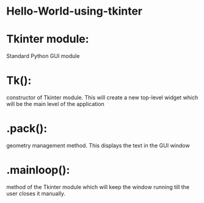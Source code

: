 # Hello-World-using-tkinter

# Tkinter module:
Standard Python GUI module

# Tk():
constructor of Tkinter module. This will create a new top-level widget which will be the main level of the application

# .pack(): 
geometry management method. This displays the text in the GUI window

# .mainloop():
method of the Tkinter module which will keep the window running till the user closes it manually. 
